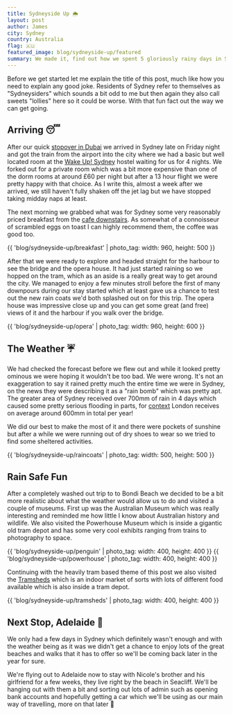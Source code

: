 ```yaml
---
title: Sydneyside Up 🌦
layout: post
author: James
city: Sydney
country: Australia
flag: 🇦🇺
featured_image: blog/sydneyside-up/featured
summary: We made it, find out how we spent 5 gloriously rainy days in Sydney.
---
```


Before we get started let me explain the title of this post, much like how you need to explain any good joke. Residents of Sydney refer to themselves as "Sydneysiders" which sounds a bit odd to me but then again they also call sweets "lollies" here so it could be worse. With that fun fact out the way we can get going.

## Arriving 😴

After our quick [stopover in Dubai](/blog/laters-london-hi-dubai) we arrived in Sydney late on Friday night and got the train from the airport into the city where we had a basic but well located room at the [Wake Up! Sydney](https://wakeup.com.au/sydney/) hostel waiting for us for 4 nights. We forked out for a private room which was a bit more expensive  than one of the dorm rooms at around £60 per night but after a 13 hour flight we were pretty happy with that choice. As I write this, almost a week after we arrived, we still haven't fully shaken off the jet lag but we have stopped taking midday naps at least.

The next morning we grabbed what was for Sydney some very reasonably priced breakfast from the [cafe downstairs](https://royscafe.com.au). As somewhat of a connoisseur of scrambled eggs on toast I can highly recommend them, the coffee was good too.

{{ 'blog/sydneyside-up/breakfast' | photo_tag: width: 960, height: 500 }}

After that we were ready to explore and headed straight for the harbour to see the bridge and the opera house. It had just started raining so we hopped on the tram, which as an aside is a really great way to get around the city. We managed to enjoy a few minutes stroll before the first of many downpours during our stay started which at least gave us a chance to test out the new rain coats we'd both splashed out on for this trip. The opera house was impressive close up and you can get some great (and free) views of it and the harbour if you walk over the bridge.

{{ 'blog/sydneyside-up/opera' | photo_tag: width: 960, height: 600 }}

## The Weather ☔️

We had checked the forecast before we flew out and while it looked pretty ominous we were hoping it wouldn't be too bad. We were wrong. It's not an exaggeration to say it rained pretty much the entire time we were in Sydney, on the news they were describing it as a "rain bomb" which was pretty apt. The greater area of Sydney received over 700mm of rain in 4 days which caused some pretty serious flooding in parts, for [context](https://pbs.twimg.com/media/FW2lMwKXwAEcjQ-?format=jpg) London receives on average around 600mm in total per year!

We did our best to make the most of it and there were pockets of sunshine but after a while we were running out of dry shoes to wear so we tried to find some sheltered activities.

{{ 'blog/sydneyside-up/raincoats' | photo_tag: width: 500, height: 500 }}

## Rain Safe Fun

After a completely washed out trip to to Bondi Beach we decided to be a bit more realistic about what the weather would allow us to do and visited a couple of museums. First up was the Australian Museum which was really interesting and reminded me how little I know about Australian history and wildlife. We also visited the Powerhouse Museum which is inside a gigantic old tram depot and has some very cool exhibits ranging from trains to photography to space.

{{ 'blog/sydneyside-up/penguin' | photo_tag: width: 400, height: 400 }}
{{ 'blog/sydneyside-up/powerhouse' | photo_tag: width: 400, height: 400 }}

Continuing with the heavily tram based theme of this post we also visited the [Tramsheds](https://tramshedssydney.com.au) which is an indoor market of sorts with lots of different food available which is also inside a tram depot.

{{ 'blog/sydneyside-up/tramsheds' | photo_tag: width: 400, height: 400 }}

## Next Stop, Adelaide 🛫

We only had a few days in Sydney which definitely wasn't enough and with the weather being as it was we didn't get a chance to enjoy lots of the great beaches and walks that it has to offer so we'll be coming back later in the year for sure.

We're flying out to Adelaide now to stay with Nicole's brother and his girlfriend for a few weeks, they live right by the beach in Seacliff. We'll be hanging out with them a bit and sorting out lots of admin such as opening bank accounts and hopefully getting a car which we'll be using as our main way of travelling, more on that later 👀
